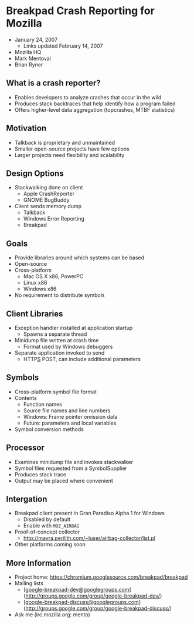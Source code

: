 # Breakpad Crash Reporting for Mozilla

*   January 24, 2007
    *   Links updated February 14, 2007
*   Mozilla HQ
*   Mark Mentovai
*   Brian Ryner

## What is a crash reporter?

*   Enables developers to analyze crashes that occur in the wild
*   Produces stack backtraces that help identify how a program failed
*   Offers higher-level data aggregation (topcrashes, MTBF statistics)

## Motivation

*   Talkback is proprietary and unmaintained
*   Smaller open-source projects have few options
*   Larger projects need flexibility and scalability

## Design Options

*   Stackwalking done on client
    *   Apple CrashReporter
    *   GNOME BugBuddy
*   Client sends memory dump
    *   Talkback
    *   Windows Error Reporting
    *   Breakpad

## Goals

*   Provide libraries around which systems can be based
*   Open-source
*   Cross-platform
    *   Mac OS X x86, PowerPC
    *   Linux x86
    *   Windows x86
*   No requirement to distribute symbols

## Client Libraries

*   Exception handler installed at application startup
    *   Spawns a separate thread
*   Minidump file written at crash time
    *   Format used by Windows debuggers
*   Separate application invoked to send
    *   HTTP[S](S.md) POST, can include additional parameters

## Symbols

*   Cross-platform symbol file format
*   Contents
    *   Function names
    *   Source file names and line numbers
    *   Windows: Frame pointer omission data
    *   Future: parameters and local variables
*   Symbol conversion methods

## Processor

*   Examines minidump file and invokes stackwalker
*   Symbol files requested from a SymbolSupplier
*   Produces stack trace
*   Output may be placed where convenient

## Intergation

*   Breakpad client present in Gran Paradiso Alpha 1 for Windows
    *   Disabled by default
    *   Enable with `MOZ_AIRBAG`
*   Proof-of-concept collector
    *   http://mavra.perilith.com/~luser/airbag-collector/list.pl
*   Other platforms coming soon

## More Information

*   Project home: https://chromium.googlesource.com/breakpad/breakpad
*   Mailing lists
    *   [google-breakpad-dev@googlegroups.com]
        (http://groups.google.com/group/google-breakpad-dev/)
    *   [google-breakpad-discuss@googlegroups.com]
        (http://groups.google.com/group/google-breakpad-discuss/)
*   Ask me (irc.mozilla.org: mento)
